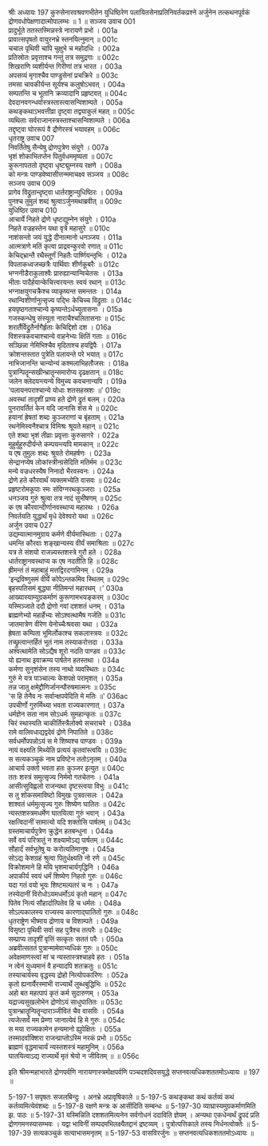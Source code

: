 श्रीः
अध्यायः 197
कुरुसेनारवश्रवणभीतेन युधिष्ठिरेण पलायितसेनाप्रतिनिवर्तकप्रश्ने अर्जुनेन तत्कथनपूर्वकं द्रोणवधोपेक्षणादात्मोपालम्भः ॥ 1 ॥
सञ्जय उवाच 	001  
प्रादुर्भूते ततस्तस्मिन्नस्त्रे नारायणे प्रभो ।	001a  
प्रावात्सपृषतो वायुरनभ्रे स्तनयित्नुमान् ॥	001c  
चचाल पृथिवी चापि चुक्षुभे च महोदधिः ।	002a  
प्रतिस्रोतः प्रवृत्ताश्च गन्तुं तत्र समुद्रगाः ॥	002c  
शिखराणि व्यशीर्यन्त गिरीणां तत्र भारत ।	003a  
अपसव्यं मृगाश्चैव पाण्डुसेनां प्रचक्रिरे ॥	003c  
तमसा चावकीर्यन्त सूर्यश्च कलुषोऽभवत् ।	004a  
सम्पतन्ति च भूतानि क्रव्यादानि प्रहृष्टवत् ॥	004c  
देवदानवगन्धर्वास्त्रस्तास्त्वासन्विशाम्पते ।	005a  
कथङ्कथाऽभवत्तीव्रा दृष्ट्वा तद्व्याकुलं महत् ॥	005c  
व्यथिताः सर्वराजानस्त्रस्ताश्चासन्विशाम्पते ।	006a  
तद्दृष्ट्वा घोररूपं वै द्रौणेरस्त्रं भयावहम् ॥	006c  
धृतराष्ट्र उवाच 	007  
निवर्तितेषु सैन्येषु द्रोणपुत्रेण संयुगे ।	007a  
भृशं शोकाभितप्तेन पितुर्वधममृष्यता ॥	007c  
कुरूनापततो दृष्ट्वा धृष्टद्मुम्नस्य रक्षणे ।	008a  
को मन्त्रः पाण्डवेष्वासीत्तन्ममाचक्ष्व सञ्जय ॥	008c  
सञ्जय उवाच 	009  
प्रागेव विद्रुतान्दृष्ट्वा धार्तराष्ट्रान्युधिष्ठिरः ।	009a  
पुनश्च तुमुलं शब्दं श्रुत्वाऽर्जुनमथाब्रवीत् ॥	009c  
युधिष्ठिर उवाच 	010  
आचार्ये निहते द्रोणे धृष्टद्युम्नेन संयुगे ।	010a  
निहते वज्रहस्तेन यथा वृत्रे महासुरे ॥	010c  
नाशंसन्तो जयं युद्धे दीनात्मानो धनञ्जय ।	011a  
आत्मत्राणे मतिं कृत्वा प्राद्रवन्कुरवो रणात् ॥	011c  
केचिद्भ्रान्तै रथैस्तूर्णं निहतैः पार्ष्णियन्तृभिः ।	012a  
विपताकध्वजच्छत्रैः पार्थिवाः शीर्णकूबरैः ॥	012c  
भग्ननीडैराकुलाश्वैः प्रारुह्यान्यान्विचेतसः ।	013a  
भीताः पादैर्हयान्केचित्त्वरयन्तः स्वयं रथान् ॥	013c  
भग्नाक्षयुगचक्रैश्च व्याकृष्यन्त समन्ततः ।	014a  
रथान्विशीर्णानुत्सृज्य पद्भिः केचिच्च विद्रुताः ॥	014c  
हयपृष्ठगताश्चान्ये कृष्यन्तेऽर्धच्युतासनाः ।	015a  
गजस्कन्धेषु संस्यूता नाराचैश्चलितासनाः ॥	015c  
शरार्तैर्विद्रुतैर्नागैर्हृताः केचिद्दिशो दश ।	016a  
विशस्त्रकवचाश्चान्ये वाहनेभ्यः क्षितिं गताः ॥	016c  
सञ्छिन्ना नेमिभिश्चैव मृदिताश्च हयद्विपैः ।	017a  
क्रोशन्तस्तात पुत्रेति पलायन्ते परे भयात् ॥	017c  
नाभिजानन्ति चान्योन्यं कश्मलाभिहतौजसः ।	018a  
पुत्रान्पितॄन्सखीन्भ्रातॄन्समारोप्य दृढक्षतान् ॥	018c  
जलेन क्लेदयन्त्यन्ये विमुच्य कवचनान्यपि ।	019a  
\'पलायनपराश्चान्ये योधाः शतसहस्रशः ॥\'	019c  
अवस्थां तादृशीं प्राप्य हते द्रोणे द्रुतं बलम् ।	020a  
पुनरावर्तितं केन यदि जानासि शंस मे ॥	020c  
हयानां ह्रेषतां शब्दः कुञ्जराणां च बृंहताम् ।	021a  
रथनेमिस्वनैश्चात्र विमिश्रः श्रूयते महान् ॥	021c  
एते शब्दा भृशं तीव्राः प्रवृत्ताः कुरुसागरे ।	022a  
मुहुर्मुहुरुदीर्यन्ते कम्पयन्त्यपि मामकान् ॥	022c  
य एष तुमुलः शब्दः श्रूयते रोमहर्षणः ।	023a  
सेन्द्रानप्येष लोकांस्त्रीन्ग्रसेदिति मतिर्मम ॥	023c  
मन्ये वज्रधरस्यैष निनादो भैरवस्वनः ।	024a  
द्रोणे हते कौरवार्थं व्यक्तमभ्येति वासवः ॥	024c  
प्रहृष्टरोमकूपाः स्मः संविग्नरथकुञ्जराः ।	025a  
धनञ्जय गुरुं श्रुत्वा तत्र नादं सुभीषणम् ॥	025c  
क एष कौरवान्दीर्णानवस्थाप्य महारथः ।	026a  
निवर्तयति युद्धार्थं मृधे देवेश्वरो यथा ॥	026c  
अर्जुन उवाच 	027  
उद्यम्यात्मानमुग्राय कर्मणे वीर्यमास्थिताः ।	027a  
धमन्ति कौरवाः शङ्खान्यस्य वीर्यं समाश्रिताः ॥	027c  
यत्र ते संशयो राजन्न्यस्तशस्त्रे गुरौ हते ।	028a  
धार्तराष्ट्रानवस्थाप्य क एष नदतीति हि ॥	028c  
ह्रीमन्तं तं महाबाहुं मत्तद्विरदगामिनम् ।	029a  
\'इन्द्रविष्णुसमं वीर्ये कोपेऽन्तकमिव स्थितम् ॥	029c  
बृहस्पतिसमं बुद्ध्या नीतिमन्तं महारथम् ।\'	030a  
आख्यास्याम्युग्रकर्माणं कुरूणामभयङ्करम् ॥	030c  
यस्मिञ्जाते ददौ द्रोणो गवां दशशतं धनम् ।	031a  
ब्राह्मणेभ्यो महार्हेभ्यः सोऽश्वत्थामैष गर्जति ॥	031c  
जातमात्रेण वीरेण येनोच्चैःश्रवसा यथा ।	032a  
ह्रेषता कम्पिता भूमिर्लोकाश्च सकलास्त्रयः ॥	032c  
तच्छ्रुत्वान्तर्हितं भूतं नाम तस्याकरोत्तदा ।	033a  
अश्वत्थामेति सोऽद्यैष शूरो नदति पाण्डव ॥	033c  
यो ह्यनाथ इवाक्रम्य पार्षतेन हतस्तथा ।	034a  
कर्मणा सुनृशंसेन तस्य नाथो व्यवस्थितः ॥	034c  
गुरुं मे यत्र पाञ्चाल्यः केशपक्षे परामृशत् ।	035a  
तन्न जातु क्षमेद्द्रौणिर्जानन्पौरुषमात्मनः ॥	035c  
\'स हि तेनैव नः सर्वान्क्षपयेदिति मे मतिः ॥\'	036ac  
उपचीर्णो गुरुर्मिथ्या भवता राज्यकारणात् ।	037a  
धर्मज्ञेन सता नाम सोऽधर्मः सुमहान्कृतः ॥	037c  
चिरं स्थास्यति चाकीर्तिस्त्रैलोक्ये सचराचरे ।	038a  
रामे वालिवधाद्यद्वदेवं द्रोणे निपातिते ॥	038c  
सर्वधर्मोपपन्नोऽयं स मे शिष्यश्च पाण्डवः ।	039a  
नायं वक्ष्यति मिथ्येति प्रत्ययं कृतवांस्त्वयि ॥	039c  
स सत्यकञ्चुकं नाम प्रविष्टेन ततोऽनृतम् ।	040a  
आचार्य उक्तो भवता हतः कुञ्जर इत्युत ॥	040c  
ततः शस्त्रं समुत्सृज्य निर्ममो गतचेतनः ।	041a  
आसीत्सुविह्वलो राजन्यथा दृष्टस्त्वया विभुः ॥	041c  
स तु शोकसमाविष्टो विमुखः पुत्रवत्सलः ।	042a  
शाश्वतं धर्ममुत्सृज्य गुरुः शिष्येण घातितः ॥	042c  
न्यस्तशस्त्रमधर्मेण घातयित्वा गुरुं भवान् ।	043a  
रक्षत्विदानीं सामात्यो यदि शक्तोसि पार्षतम् ॥	043c  
ग्रस्तमाचार्यपुत्रेण क्रुद्धेन हतबन्धुना ।	044a  
सर्वे वयं परित्रातुं न शक्ष्यामोऽद्य पार्षतम् ॥	044c  
सौहार्दं सर्वभूतेषु यः करोत्यतिमानुषः ।	045a  
सोऽद्य केशग्रहं श्रुत्वा पितुर्धक्ष्यति नो रणे ॥	045c  
विक्रोशमाने हि मयि भृशमाचार्यगृद्धिनि ।	046a  
अपाकीर्य स्वयं धर्मं शिष्येण निहतो गुरुः ॥	046c  
यदा गतं वयो भूयः शिष्टमल्पतरं च नः ।	047a  
तस्येदानीं विरोधोऽयमधर्मोऽयं कृतो महान् ॥	047c  
पितेव नित्यं सौहार्दात्पितेव हि च धर्मतः ।	048a  
सोऽल्पकालस्य राज्यस्य कारणाद्घातितो गुरुः ॥	048c  
धृतराष्ट्रेण भीष्माय द्रोणाय च विशाम्पते ।	049a  
विसृष्टा पृथिवी सर्वा सह पुत्रैश्च तत्परैः ॥	049c  
सम्प्राप्य तादृशीं वृत्तिं सत्कृतः सततं परैः ।	050a  
अब्रवीत्सततं पुत्रान्मामेवाभ्यधिकं गुरुः ॥	050c  
अवेक्षमाणस्त्वां मां च न्यस्तास्त्रश्चाहवे हतः ।	051a  
न त्वेनं युध्यमानं वै हन्यादपि शतक्रतुः ॥	051c  
तस्याचार्यस्य वृद्धस्य द्रोहो नित्योपकारिणः ।	052a  
कृतो ह्यनार्यैरस्माभी राज्यार्थे लुब्धबुद्धिभिः ॥	052c  
अहो बत महत्पापं कृतं कर्म सुदारुणम् ।	053a  
यद्राज्यसुखलोभेन द्रोणोऽयं साधुघातितः ॥	053c  
पुत्रान्भ्रातॄन्पितॄन्दाराञ्जीवितं चैव वासविः ।	054a  
त्यजेत्सर्वं मम प्रेम्णा जानात्येवं हि मे गुरुः ॥	054c  
स मया राज्यकामेन हन्यमानो ह्युपेक्षितः ।	055a  
तस्मादर्वाक्शिरा राजन्प्राप्तोऽस्मि नरकं प्रभो ॥	055c  
ब्राह्मणं वृद्धमाचार्यं न्यस्तशस्त्रं महामुनिम् ।	056a  
घातयित्वाऽद्य राज्यार्थे मृतं श्रेयो न जीवितम् ॥ ॥	056c  

इति श्रीमन्महाभारते द्रोणपर्वणि नारायणास्त्रमोक्षपर्वणि पञ्चदशदिवसयुद्धे सप्तनवत्यधिकशततमोऽध्यायः ॥ 197 ॥

5-197-1 सपृषतः सजलबिन्दुः । अनभ्रे अप्रावृषिकाले ॥ 5-197-5 कथङ्कथा कथं कर्तव्यं कथं कर्तव्यमित्येवंशब्दः ॥ 5-197-8 रक्षणे मन्त्रः क आसीदिति सम्बन्धः ॥ 5-197-30 व्याघ्रास्यमुग्रकर्माणमिति झ. पाठः ॥ 5-197-31 यस्मिन्निति दशशतमित्यनेन सर्वगोधनं ददाविति ज्ञेयम् । अन्यथा एकधेन्वर्थं द्रुपदं प्रति द्रोणगमनस्यासम्भवः । यद्वा भाविनीं सम्पदमभिलक्ष्यैतद्दानं द्रष्टव्यम् । पुत्रोत्पत्तिकाले तस्य निर्धनत्वोक्तेः ॥ 5-197-39 सत्यकञ्चुकं सत्याभासमनृतम् ॥ 5-197-53 वासविरर्जुनः ॥ सप्तनवत्यधिकशततमोऽध्यायः ॥
